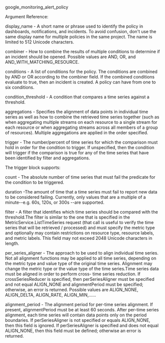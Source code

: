 google_monitoring_alert_policy

Argument Reference:

display_name - A short name or phrase used to identify the policy in dashboards, notifications, and incidents. To avoid confusion, don't use the same display name for multiple policies in the same project. The name is limited to 512 Unicode characters.

combiner - How to combine the results of multiple conditions to determine if an incident should be opened. Possible values are AND, OR, and AND_WITH_MATCHING_RESOURCE.

conditions - A list of conditions for the policy. The conditions are combined by AND or OR according to the combiner field. If the combined conditions evaluate to true, then an incident is created. A policy can have from one to six conditions.

condition_threshold - A condition that compares a time series against a threshold.

aggregations - Specifies the alignment of data points in individual time series as well as how to combine the retrieved time series together (such as when aggregating multiple streams on each resource to a single stream for each resource or when aggregating streams across all members of a group of resources). Multiple aggregations are applied in the order specified.

trigger - The number/percent of time series for which the comparison must hold in order for the condition to trigger. If unspecified, then the condition will trigger if the comparison is true for any of the time series that have been identified by filter and aggregations.

The trigger block supports:

count - The absolute number of time series that must fail the predicate for the condition to be triggered.

duration -The amount of time that a time series must fail to report new data to be considered failing. Currently, only values that are a multiple of a minute--e.g. 60s, 120s, or 300s --are supported.

filter - A filter that identifies which time series should be compared with the threshold.The filter is similar to the one that is specified in the MetricService.ListTimeSeries request (that call is useful to verify the time series that will be retrieved / processed) and must specify the metric type and optionally may contain restrictions on resource type, resource labels, and metric labels. This field may not exceed 2048 Unicode characters in length.


per_series_aligner - The approach to be used to align individual time series. Not all alignment functions may be applied to all time series, depending on the metric type and value type of the original time series. Alignment may change the metric type or the value type of the time series.Time series data must be aligned in order to perform cross- time series reduction. If crossSeriesReducer is specified, then perSeriesAligner must be specified and not equal ALIGN_NONE and alignmentPeriod must be specified; otherwise, an error is returned. Possible values are ALIGN_NONE, ALIGN_DELTA, ALIGN_RATE, ALIGN_MIN,......


alignment_period - The alignment period for per-time series alignment. If present, alignmentPeriod must be at least 60 seconds. After per-time series alignment, each time series will contain data points only on the period boundaries. If perSeriesAligner is not specified or equals ALIGN_NONE, then this field is ignored. If perSeriesAligner is specified and does not equal ALIGN_NONE, then this field must be defined; otherwise an error is returned.
